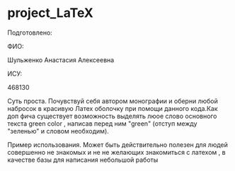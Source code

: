 # project_LaTeX
Подготовлено:

ФИО:

Шульженко Анастасия Алексеевна

ИСУ:

468130

Суть  проста. Почувствуй себя автором монографии и оберни любой набросок в красивую Латех оболочку при помощи данного кода.Как доп фича существует возможность выделять люое слово основного текста green color , написав перед ним "green" (отступ между "зеленью" и словом необходим).

Пример использования. Может быть действительно полезен для людей совершенно не знакомых и не не желающих знакомиться с латехом , в качестве базы для написания небольшой работы 
